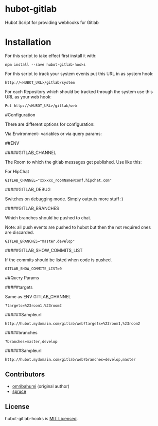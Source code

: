 hubot-gitlab
============

Hubot Script for providing webhooks for Gitlab

# Installation

For this script to take effect first install it with:

```
npm install --save hubot-gitlab-hooks
```

For this script to track your system events put this URL in as system hook:

```
http://<HUBOT_URL>/gitlab/system
```

For each Repository which should be tracked through the system use this URL as your web hook:

```
Put http://<HUBOT_URL>/gitlab/web
```


#Configuration

There are different options for configuration:

Via Environment- variables or via query params:


##ENV

#####GITLAB_CHANNEL

The Room to which the gitlab messages get published. Use like this:

For HipChat

```
GITLAB_CHANNEL="xxxxxx_roomName@conf.hipchat.com"
```

#####GITLAB_DEBUG

Switches on debugging mode. Simply outputs more stuff :)


#####GITLAB_BRANCHES

Which branches should be pushed to chat.

Note: all push events are pushed to hubot but then the not required ones are discarded.

```
GITLAB_BRANCHES="master,develop"
```

#####GITLAB_SHOW_COMMITS_LIST

If the commits should be listed when code is pushed.


```
GITLAB_SHOW_COMMITS_LIST=0
```


##Query Params

#####targets

Same as ENV GITLAB_CHANNEL

```
?targets=%23room1,%23room2
```

######Sampleurl

```
http://hubot.mydomain.com/gitlab/web?targets=%23room1,%23room2
```

#####branches

```
?branches=master,develop
```

######Sampleurl

```
http://hubot.mydomain.com/gitlab/web?branches=develop,master
```

## Contributors

* [omribahumi](https://github.com/omribahumi) (original author)
* [spruce](https://github.com/spruce)


## License

hubot-gitlab-hooks is [MIT Licensed](https://github.com/spruce/hubot-gitlab-hooks/blob/master/LICENSE).
